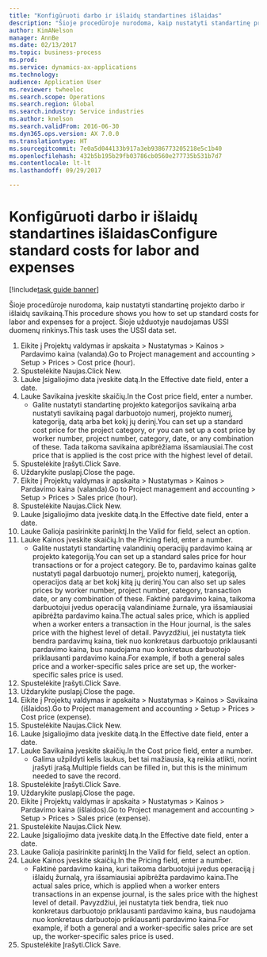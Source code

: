 ```yaml
--- 
title: "Konfigūruoti darbo ir išlaidų standartines išlaidas"
description: "Šioje procedūroje nurodoma, kaip nustatyti standartinę projekto darbo ir išlaidų savikainą."
author: KimANelson
manager: AnnBe
ms.date: 02/13/2017
ms.topic: business-process
ms.prod: 
ms.service: dynamics-ax-applications
ms.technology: 
audience: Application User
ms.reviewer: twheeloc
ms.search.scope: Operations
ms.search.region: Global
ms.search.industry: Service industries
ms.author: knelson
ms.search.validFrom: 2016-06-30
ms.dyn365.ops.version: AX 7.0.0
ms.translationtype: HT
ms.sourcegitcommit: 7e0a5d044133b917a3eb9386773205218e5c1b40
ms.openlocfilehash: 432b5b195b29fb03786cb0560e277735b531b7d7
ms.contentlocale: lt-lt
ms.lasthandoff: 09/29/2017

---
```

# <a name="configure-standard-costs-for-labor-and-expenses"></a><span data-ttu-id="9a620-103">Konfigūruoti darbo ir išlaidų standartines išlaidas</span><span class="sxs-lookup"><span data-stu-id="9a620-103">Configure standard costs for labor and expenses</span></span>

[!include[task guide banner](../../includes/task-guide-banner.md)]

<span data-ttu-id="9a620-104">Šioje procedūroje nurodoma, kaip nustatyti standartinę projekto darbo ir išlaidų savikainą.</span><span class="sxs-lookup"><span data-stu-id="9a620-104">This procedure shows you how to set up standard costs for labor and expenses for a project.</span></span> <span data-ttu-id="9a620-105">Šioje užduotyje naudojamas USSI duomenų rinkinys.</span><span class="sxs-lookup"><span data-stu-id="9a620-105">This task uses the USSI data set.</span></span>

1. <span data-ttu-id="9a620-106">Eikite į Projektų valdymas ir apskaita > Nustatymas > Kainos > Pardavimo kaina (valanda).</span><span class="sxs-lookup"><span data-stu-id="9a620-106">Go to Project management and accounting > Setup > Prices > Cost price (hour).</span></span>
2. <span data-ttu-id="9a620-107">Spustelėkite Naujas.</span><span class="sxs-lookup"><span data-stu-id="9a620-107">Click New.</span></span>
3. <span data-ttu-id="9a620-108">Lauke Įsigaliojimo data įveskite datą.</span><span class="sxs-lookup"><span data-stu-id="9a620-108">In the Effective date field, enter a date.</span></span>
4. <span data-ttu-id="9a620-109">Lauke Savikaina įveskite skaičių.</span><span class="sxs-lookup"><span data-stu-id="9a620-109">In the Cost price field, enter a number.</span></span>
    * <span data-ttu-id="9a620-110">Galite nustatyti standartinę projekto kategorijos savikainą arba nustatyti savikainą pagal darbuotojo numerį, projekto numerį, kategoriją, datą arba bet kokį jų derinį.</span><span class="sxs-lookup"><span data-stu-id="9a620-110">You can set up a standard cost price for the project category, or you can set up a cost price by worker number, project number, category, date, or any combination of these.</span></span> <span data-ttu-id="9a620-111">Tada taikoma savikaina apibrėžiama išsamiausiai.</span><span class="sxs-lookup"><span data-stu-id="9a620-111">The cost price that is applied is the cost price with the highest level of detail.</span></span>  
5. <span data-ttu-id="9a620-112">Spustelėkite Įrašyti.</span><span class="sxs-lookup"><span data-stu-id="9a620-112">Click Save.</span></span>
6. <span data-ttu-id="9a620-113">Uždarykite puslapį.</span><span class="sxs-lookup"><span data-stu-id="9a620-113">Close the page.</span></span>
7. <span data-ttu-id="9a620-114">Eikite į Projektų valdymas ir apskaita > Nustatymas > Kainos > Pardavimo kaina (valanda).</span><span class="sxs-lookup"><span data-stu-id="9a620-114">Go to Project management and accounting > Setup > Prices > Sales price (hour).</span></span>
8. <span data-ttu-id="9a620-115">Spustelėkite Naujas.</span><span class="sxs-lookup"><span data-stu-id="9a620-115">Click New.</span></span>
9. <span data-ttu-id="9a620-116">Lauke Įsigaliojimo data įveskite datą.</span><span class="sxs-lookup"><span data-stu-id="9a620-116">In the Effective date field, enter a date.</span></span>
10. <span data-ttu-id="9a620-117">Lauke Galioja pasirinkite parinktį.</span><span class="sxs-lookup"><span data-stu-id="9a620-117">In the Valid for field, select an option.</span></span>
11. <span data-ttu-id="9a620-118">Lauke Kainos įveskite skaičių.</span><span class="sxs-lookup"><span data-stu-id="9a620-118">In the Pricing field, enter a number.</span></span>
    * <span data-ttu-id="9a620-119">Galite nustatyti standartinę valandinių operacijų pardavimo kainą ar projekto kategoriją.</span><span class="sxs-lookup"><span data-stu-id="9a620-119">You can set up a standard sales price for hour transactions or for a project category.</span></span> <span data-ttu-id="9a620-120">Be to, pardavimo kainas galite nustatyti pagal darbuotojo numerį, projekto numerį, kategoriją, operacijos datą ar bet kokį kitą jų derinį.</span><span class="sxs-lookup"><span data-stu-id="9a620-120">You can also set up sales prices by worker number, project number, category, transaction date, or any combination of these.</span></span> <span data-ttu-id="9a620-121">Faktinė pardavimo kaina, taikoma darbuotojui įvedus operaciją valandiniame žurnale, yra išsamiausiai apibrėžta pardavimo kaina.</span><span class="sxs-lookup"><span data-stu-id="9a620-121">The actual sales price, which is applied when a worker enters a transaction in the Hour journal, is the sales price with the highest level of detail.</span></span> <span data-ttu-id="9a620-122">Pavyzdžiui, jei nustatyta tiek bendra pardavimų kaina, tiek nuo konkretaus darbuotojo priklausanti pardavimo kaina, bus naudojama nuo konkretaus darbuotojo priklausanti pardavimo kaina.</span><span class="sxs-lookup"><span data-stu-id="9a620-122">For example, if both a general sales price and a worker-specific sales price are set up, the worker-specific sales price is used.</span></span>  
12. <span data-ttu-id="9a620-123">Spustelėkite Įrašyti.</span><span class="sxs-lookup"><span data-stu-id="9a620-123">Click Save.</span></span>
13. <span data-ttu-id="9a620-124">Uždarykite puslapį.</span><span class="sxs-lookup"><span data-stu-id="9a620-124">Close the page.</span></span>
14. <span data-ttu-id="9a620-125">Eikite į Projektų valdymas ir apskaita > Nustatymas > Kainos > Savikaina (išlaidos).</span><span class="sxs-lookup"><span data-stu-id="9a620-125">Go to Project management and accounting > Setup > Prices > Cost price (expense).</span></span>
15. <span data-ttu-id="9a620-126">Spustelėkite Naujas.</span><span class="sxs-lookup"><span data-stu-id="9a620-126">Click New.</span></span>
16. <span data-ttu-id="9a620-127">Lauke Įsigaliojimo data įveskite datą.</span><span class="sxs-lookup"><span data-stu-id="9a620-127">In the Effective date field, enter a date.</span></span>
17. <span data-ttu-id="9a620-128">Lauke Savikaina įveskite skaičių.</span><span class="sxs-lookup"><span data-stu-id="9a620-128">In the Cost price field, enter a number.</span></span>
    * <span data-ttu-id="9a620-129">Galima užpildyti kelis laukus, bet tai mažiausia, ką reikia atlikti, norint įrašyti įrašą.</span><span class="sxs-lookup"><span data-stu-id="9a620-129">Multiple fields can be filled in, but this is the minimum needed to save the record.</span></span>  
18. <span data-ttu-id="9a620-130">Spustelėkite Įrašyti.</span><span class="sxs-lookup"><span data-stu-id="9a620-130">Click Save.</span></span>
19. <span data-ttu-id="9a620-131">Uždarykite puslapį.</span><span class="sxs-lookup"><span data-stu-id="9a620-131">Close the page.</span></span>
20. <span data-ttu-id="9a620-132">Eikite į Projektų valdymas ir apskaita > Nustatymas > Kainos > Pardavimo kaina (išlaidos).</span><span class="sxs-lookup"><span data-stu-id="9a620-132">Go to Project management and accounting > Setup > Prices > Sales price (expense).</span></span>
21. <span data-ttu-id="9a620-133">Spustelėkite Naujas.</span><span class="sxs-lookup"><span data-stu-id="9a620-133">Click New.</span></span>
22. <span data-ttu-id="9a620-134">Lauke Įsigaliojimo data įveskite datą.</span><span class="sxs-lookup"><span data-stu-id="9a620-134">In the Effective date field, enter a date.</span></span>
23. <span data-ttu-id="9a620-135">Lauke Galioja pasirinkite parinktį.</span><span class="sxs-lookup"><span data-stu-id="9a620-135">In the Valid for field, select an option.</span></span>
24. <span data-ttu-id="9a620-136">Lauke Kainos įveskite skaičių.</span><span class="sxs-lookup"><span data-stu-id="9a620-136">In the Pricing field, enter a number.</span></span>
    * <span data-ttu-id="9a620-137">Faktinė pardavimo kaina, kuri taikoma darbuotojui įvedus operaciją į išlaidų žurnalą, yra išsamiausiai apibrėžta pardavimo kaina.</span><span class="sxs-lookup"><span data-stu-id="9a620-137">The actual sales price, which is applied when a worker enters transactions in an expense journal, is the sales price with the highest level of detail.</span></span> <span data-ttu-id="9a620-138">Pavyzdžiui, jei nustatyta tiek bendra, tiek nuo konkretaus darbuotojo priklausanti pardavimo kaina, bus naudojama nuo konkretaus darbuotojo priklausanti pardavimo kaina.</span><span class="sxs-lookup"><span data-stu-id="9a620-138">For example, if both a general and a worker-specific sales price are set up, the worker-specific sales price is used.</span></span>  
25. <span data-ttu-id="9a620-139">Spustelėkite Įrašyti.</span><span class="sxs-lookup"><span data-stu-id="9a620-139">Click Save.</span></span>


